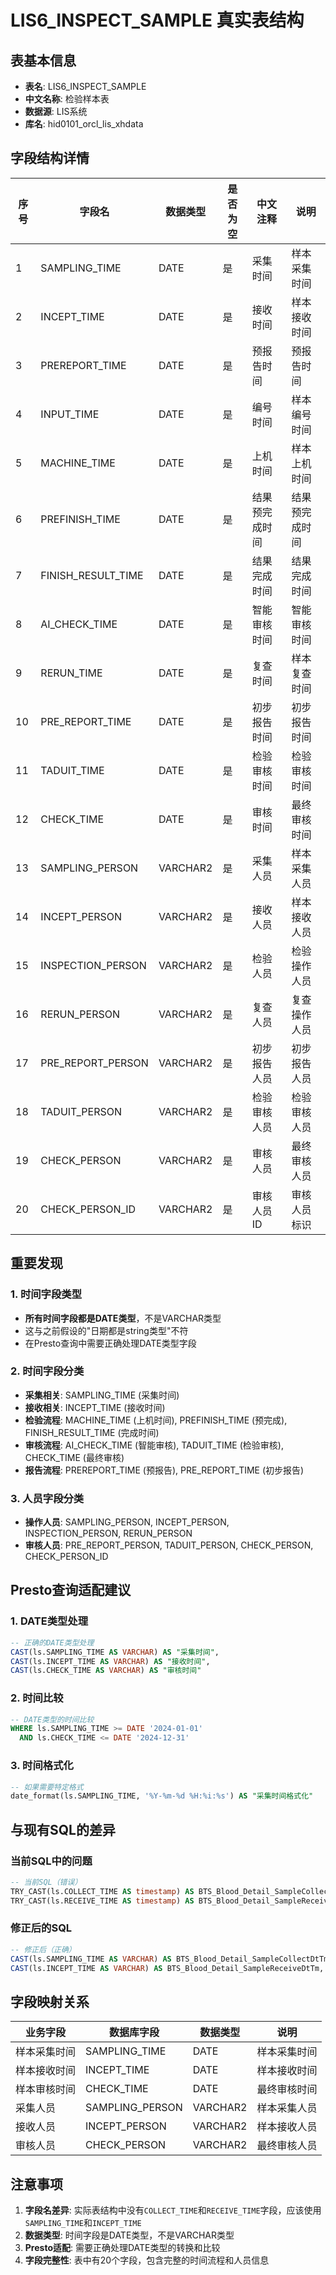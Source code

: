 # LIS6_INSPECT_SAMPLE 真实表结构

## 表基本信息
- **表名**: LIS6_INSPECT_SAMPLE
- **中文名称**: 检验样本表
- **数据源**: LIS系统
- **库名**: hid0101_orcl_lis_xhdata

## 字段结构详情

| 序号 | 字段名 | 数据类型 | 是否为空 | 中文注释 | 说明 |
|------|--------|----------|----------|----------|------|
| 1 | SAMPLING_TIME | DATE | 是 | 采集时间 | 样本采集时间 |
| 2 | INCEPT_TIME | DATE | 是 | 接收时间 | 样本接收时间 |
| 3 | PREREPORT_TIME | DATE | 是 | 预报告时间 | 预报告时间 |
| 4 | INPUT_TIME | DATE | 是 | 编号时间 | 样本编号时间 |
| 5 | MACHINE_TIME | DATE | 是 | 上机时间 | 样本上机时间 |
| 6 | PREFINISH_TIME | DATE | 是 | 结果预完成时间 | 结果预完成时间 |
| 7 | FINISH_RESULT_TIME | DATE | 是 | 结果完成时间 | 结果完成时间 |
| 8 | AI_CHECK_TIME | DATE | 是 | 智能审核时间 | 智能审核时间 |
| 9 | RERUN_TIME | DATE | 是 | 复查时间 | 样本复查时间 |
| 10 | PRE_REPORT_TIME | DATE | 是 | 初步报告时间 | 初步报告时间 |
| 11 | TADUIT_TIME | DATE | 是 | 检验审核时间 | 检验审核时间 |
| 12 | CHECK_TIME | DATE | 是 | 审核时间 | 最终审核时间 |
| 13 | SAMPLING_PERSON | VARCHAR2 | 是 | 采集人员 | 样本采集人员 |
| 14 | INCEPT_PERSON | VARCHAR2 | 是 | 接收人员 | 样本接收人员 |
| 15 | INSPECTION_PERSON | VARCHAR2 | 是 | 检验人员 | 检验操作人员 |
| 16 | RERUN_PERSON | VARCHAR2 | 是 | 复查人员 | 复查操作人员 |
| 17 | PRE_REPORT_PERSON | VARCHAR2 | 是 | 初步报告人员 | 初步报告人员 |
| 18 | TADUIT_PERSON | VARCHAR2 | 是 | 检验审核人员 | 检验审核人员 |
| 19 | CHECK_PERSON | VARCHAR2 | 是 | 审核人员 | 最终审核人员 |
| 20 | CHECK_PERSON_ID | VARCHAR2 | 是 | 审核人员ID | 审核人员标识 |

## 重要发现

### 1. 时间字段类型
- **所有时间字段都是DATE类型**，不是VARCHAR类型
- 这与之前假设的"日期都是string类型"不符
- 在Presto查询中需要正确处理DATE类型字段

### 2. 时间字段分类
- **采集相关**: SAMPLING_TIME (采集时间)
- **接收相关**: INCEPT_TIME (接收时间)  
- **检验流程**: MACHINE_TIME (上机时间), PREFINISH_TIME (预完成), FINISH_RESULT_TIME (完成时间)
- **审核流程**: AI_CHECK_TIME (智能审核), TADUIT_TIME (检验审核), CHECK_TIME (最终审核)
- **报告流程**: PREREPORT_TIME (预报告), PRE_REPORT_TIME (初步报告)

### 3. 人员字段分类
- **操作人员**: SAMPLING_PERSON, INCEPT_PERSON, INSPECTION_PERSON, RERUN_PERSON
- **审核人员**: PRE_REPORT_PERSON, TADUIT_PERSON, CHECK_PERSON, CHECK_PERSON_ID

## Presto查询适配建议

### 1. DATE类型处理
```sql
-- 正确的DATE类型处理
CAST(ls.SAMPLING_TIME AS VARCHAR) AS "采集时间",
CAST(ls.INCEPT_TIME AS VARCHAR) AS "接收时间",
CAST(ls.CHECK_TIME AS VARCHAR) AS "审核时间"
```

### 2. 时间比较
```sql
-- DATE类型的时间比较
WHERE ls.SAMPLING_TIME >= DATE '2024-01-01'
  AND ls.CHECK_TIME <= DATE '2024-12-31'
```

### 3. 时间格式化
```sql
-- 如果需要特定格式
date_format(ls.SAMPLING_TIME, '%Y-%m-%d %H:%i:%s') AS "采集时间格式化"
```

## 与现有SQL的差异

### 当前SQL中的问题
```sql
-- 当前SQL（错误）
TRY_CAST(ls.COLLECT_TIME AS timestamp) AS BTS_Blood_Detail_SampleCollectDtTm,
TRY_CAST(ls.RECEIVE_TIME AS timestamp) AS BTS_Blood_Detail_SampleReceiveDtTm,
```

### 修正后的SQL
```sql
-- 修正后（正确）
CAST(ls.SAMPLING_TIME AS VARCHAR) AS BTS_Blood_Detail_SampleCollectDtTm,
CAST(ls.INCEPT_TIME AS VARCHAR) AS BTS_Blood_Detail_SampleReceiveDtTm,
```

## 字段映射关系

| 业务字段 | 数据库字段 | 数据类型 | 说明 |
|----------|------------|----------|------|
| 样本采集时间 | SAMPLING_TIME | DATE | 样本采集时间 |
| 样本接收时间 | INCEPT_TIME | DATE | 样本接收时间 |
| 样本审核时间 | CHECK_TIME | DATE | 最终审核时间 |
| 采集人员 | SAMPLING_PERSON | VARCHAR2 | 样本采集人员 |
| 接收人员 | INCEPT_PERSON | VARCHAR2 | 样本接收人员 |
| 审核人员 | CHECK_PERSON | VARCHAR2 | 最终审核人员 |

## 注意事项

1. **字段名差异**: 实际表结构中没有`COLLECT_TIME`和`RECEIVE_TIME`字段，应该使用`SAMPLING_TIME`和`INCEPT_TIME`
2. **数据类型**: 时间字段是DATE类型，不是VARCHAR类型
3. **Presto适配**: 需要正确处理DATE类型的转换和比较
4. **字段完整性**: 表中有20个字段，包含完整的时间流程和人员信息 